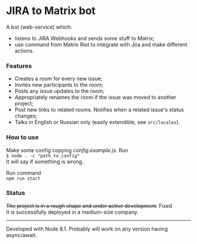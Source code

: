 # JIRA to Matrix bot  
A bot (web-service) which:

* listens to JIRA Webhooks and sends some stuff to Matrix;
* use command from Matrix Riot to integrate with Jira and make different actions.

### Features
+ Creates a room for every new issue;  
+ Invites new participants to the room;
+ Posts any issue updates to the room;
+ Appropriately renames the room if the issue was moved to another project;
+ Post new links to related rooms. Notifies when a related issue's status changes;
+ Talks in English or Russian only (easily extendible, see `src/locales`).
### How to use
Make some config copying _config.example.js_. Run  
`$ node . -c "path_to_config"`  
It will say if something is wrong.  

Run command  
`npm run start`

### Status
~~The project is in a rough shape and under active development.~~ Fixed  
It is successfully deployed in a medium-size company.

___
Developed with Node 8.1. Probably will work on any version having async/await.

